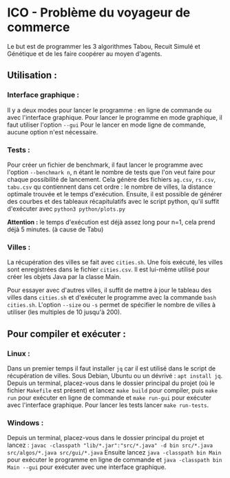 # ICO - Problème du voyageur de commerce

Le but est de programmer les 3 algorithmes Tabou, Recuit Simulé et Génétique et de les faire coopérer au moyen d'agents.

## Utilisation :

### Interface graphique :

Il y a deux modes pour lancer le programme : en ligne de commande ou avec l'interface graphique.
Pour lancer le programme en mode graphique, il faut utiliser l'option `--gui`
Pour le lancer en mode ligne de commande, aucune option n'est nécessaire.

### Tests :

Pour créer un fichier de benchmark, il faut lancer le programme avec l'option `--benchmark n`, n étant le nombre 
de tests que l'on veut faire pour chaque possibilité de lancement.
Cela génère des fichiers `ag.csv`, `rs.csv`, `tabu.csv` qu contiennent dans cet ordre : 
le nombre de villes, la distance optimale trouvée et le temps d'exécution.
Ensuite, il est possible de générer des courbes et des tableaux récapitulatifs avec le script python,
qu'il suffit d'exécuter avec `python3 python/plots.py`

**Attention :** le temps d'exécution est déjà assez long pour n=1, cela prend déjà 5 minutes. (à cause de Tabu)

### Villes :

La récupération des villes se fait avec `cities.sh`. 
Une fois exécuté, les villes sont enregistrées dans le fichier `cities.csv`.
Il est lui-même utilisé pour créer les objets Java par la classe Main.

Pour essayer avec d'autres villes, il suffit de mettre à jour le tableau des villes dans `cities.sh` et d'exécuter le programme avec la commande `bash cities.sh`.
L'option `--size` ou `-s` permet de spécifier le nombre de villes à utiliser (les multiples de 10 jusqu'à 200).

## Pour compiler et exécuter :

### Linux :

Dans un premier temps il faut installer `jq` car il est utilisé dans le script de récupération de villes.
Sous Debian, Ubuntu ou un dévrivé : `apt install jq`.
Depuis un terminal, placez-vous dans le dossier principal du projet (où le fichier `Makefile` est présent) et lancez `make build` pour compiler, puis `make run` pour exécuter en ligne de commande et `make run-gui` pour exécuter avec l'interface graphique.
Pour lancer les tests lancer `make run-tests`.

### Windows :

Depuis un terminal, placez-vous dans le dossier principal du projet et lancez : `javac -classpath "lib/*.jar":"src/*.java" -d bin src/*.java src/algos/*.java src/gui/*.java`
Ensuite lancez `java -classpath bin Main` pour exécuter le programme en ligne de commande et `java -classpath bin Main --gui` pour exécuter avec une interface graphique.

